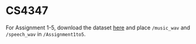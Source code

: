 # CS4347

For Assignment 1-5, download the dataset [here](http://opihi.cs.uvic.ca/sound/music_speech.tar.gz) and place `/music_wav` and `/speech_wav` in `/Assignment1to5`.